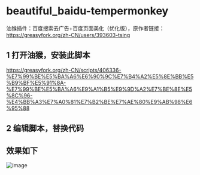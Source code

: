 # beautiful_baidu-tempermonkey
油猴插件：百度搜索去广告+百度页面美化（优化版），原作者链接：https://greasyfork.org/zh-CN/users/393603-tsing

## 1 打开油猴，安装此脚本
https://greasyfork.org/zh-CN/scripts/406336-%E7%99%BE%E5%BA%A6%E6%90%9C%E7%B4%A2%E5%8E%BB%E5%B9%BF%E5%91%8A-%E7%99%BE%E5%BA%A6%E9%A1%B5%E9%9D%A2%E7%BE%8E%E5%8C%96-%E4%BB%A3%E7%A0%81%E7%B2%BE%E7%AE%80%E9%AB%98%E6%95%88

## 2 编辑脚本，替换代码

## 效果如下
![image](https://user-images.githubusercontent.com/34623295/153109095-b96e5005-28df-47fc-a717-4bc620336e3a.png)


